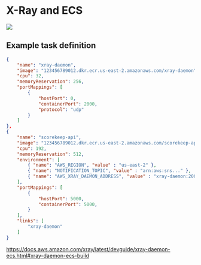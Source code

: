 # X-Ray and ECS

![](2022-04-26-17-57-13.png)

## Example task definition

```json
{
    "name": "xray-daemon",
    "image": "123456789012.dkr.ecr.us-east-2.amazonaws.com/xray-daemon",
    "cpu": 32,
    "memoryReservation": 256,
    "portMappings": [
        {
            "hostPort": 0,
            "containerPort": 2000,
            "protocol": "udp"
        }
    ]
},
{
    "name": "scorekeep-api",
    "image": "123456789012.dkr.ecr.us-east-2.amazonaws.com/scorekeep-api",
    "cpu": 192,
    "memoryReservation": 512,
    "environment": [
        { "name": "AWS_REGION", "value" : "us-east-2" },
        { "name": "NOTIFICATION_TOPIC", "value" : "arn:aws:sns..." },
        { "name": "AWS_XRAY_DAEMON_ADDRESS", "value" : "xray-daemon:2000" }
    ],
    "portMappings": [
        {
            "hostPort": 5000,
            "containerPort": 5000,
        }
    ],
    "links": [
        "xray-daemon"
    ]
}
```

https://docs.aws.amazon.com/xray/latest/devguide/xray-daemon-ecs.html#xray-daemon-ecs-build

